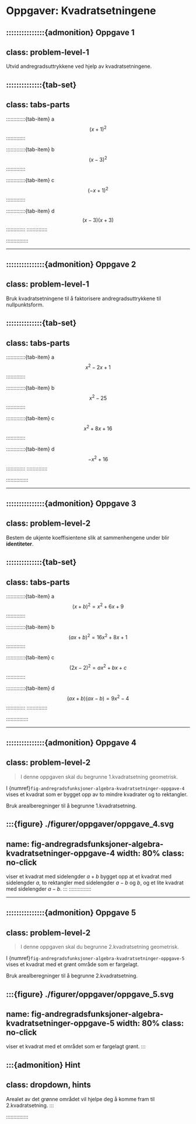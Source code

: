# Oppgaver: Kvadratsetningene

:::::::::::::::{admonition} Oppgave 1
---
class: problem-level-1
---
Utvid andregradsuttrykkene ved hjelp av kvadratsetningene.

::::::::::::::{tab-set}
---
class: tabs-parts
---
:::::::::::::{tab-item} a
$$
(x + 1)^2
$$
:::::::::::::

:::::::::::::{tab-item} b
$$
(x - 3)^2
$$
:::::::::::::

:::::::::::::{tab-item} c
$$
(-x + 1)^2
$$
:::::::::::::

:::::::::::::{tab-item} d
$$
(x - 3)(x + 3)
$$
:::::::::::::
::::::::::::::

:::::::::::::::


---

:::::::::::::::{admonition} Oppgave 2
---
class: problem-level-1
---
Bruk kvadratsetningene til å faktorisere andregradsuttrykkene til nullpunktsform.

::::::::::::::{tab-set}
---
class: tabs-parts
---
:::::::::::::{tab-item} a
$$
x^2 - 2x + 1
$$
:::::::::::::

:::::::::::::{tab-item} b
$$
x^2 - 25
$$
:::::::::::::

:::::::::::::{tab-item} c
$$
x^2 + 8x + 16
$$
:::::::::::::

:::::::::::::{tab-item} d
$$
-x^2 + 16
$$
:::::::::::::
::::::::::::::

:::::::::::::::

---


:::::::::::::::{admonition} Oppgave 3
---
class: problem-level-2
---
Bestem de ukjente koeffisientene slik at sammenhengene under blir **identiteter**. 

::::::::::::::{tab-set}
---
class: tabs-parts
---
:::::::::::::{tab-item} a
$$
(x + b)^2 = x^2 + 6x + 9
$$
:::::::::::::

:::::::::::::{tab-item} b
$$
(ax + b)^2 = 16x^2 + 8x + 1
$$
:::::::::::::

:::::::::::::{tab-item} c
$$
(2x - 2)^2 = ax^2 + bx + c
$$
:::::::::::::

:::::::::::::{tab-item} d
$$
(ax + b)(ax - b) = 9x^2 - 4
$$
:::::::::::::
::::::::::::::

:::::::::::::::

---

:::::::::::::::{admonition} Oppgave 4
---
class: problem-level-2
---
> I denne oppgaven skal du begrunne 1.kvadratsetning geometrisk.

I {numref}`fig-andregradsfunksjoner-algebra-kvadratsetninger-oppgave-4` vises et kvadrat som er bygget opp av to mindre kvadrater og to rektangler. 

Bruk arealberegninger til å begrunne 1.kvadratsetning.

:::{figure} ./figurer/oppgaver/oppgave_4.svg
---
name: fig-andregradsfunksjoner-algebra-kvadratsetninger-oppgave-4
width: 80%
class: no-click
---
viser et kvadrat med sidelengder $a + b$ bygget opp at et kvadrat med sidelengder $a$, to rektangler med sidelengder $a - b$ og $b$, og et lite kvadrat med sidelengder $a - b$. 
:::
:::::::::::::::

---


:::::::::::::::{admonition} Oppgave 5
---
class: problem-level-2
---
> I denne oppgaven skal du begrunne 2.kvadratsetning geometrisk.

I {numref}`fig-andregradsfunksjoner-algebra-kvadratsetninger-oppgave-5` vises et kvadrat med et grønt område som er fargelagt.

Bruk arealberegninger til å begrunne 2.kvadratsetning.

:::{figure} ./figurer/oppgaver/oppgave_5.svg
---
name: fig-andregradsfunksjoner-algebra-kvadratsetninger-oppgave-5
width: 80%
class: no-click
---
viser et kvadrat med et området som er fargelagt grønt.
:::


:::{admonition} Hint
---
class: dropdown, hints 
---
Arealet av det grønne området vil hjelpe deg å komme fram til 2.kvadratsetning.
:::

:::::::::::::::



